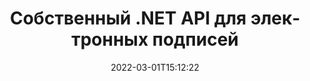 ---
############################# Static ############################
layout: "product"
date: 2022-03-01T15:12:22
draft: false
#operation: 
#signaturetype: 
#fileformat: 
#productName: Java
lang: ru
#productCode: java
#otherformats: 
#breadcrumb: Put  signature on  for Java
product: "Signature"
product_tag: "signature"
platform: ".NET"
platform_tag: "net"

############################# Head ############################
head_title: ".NET Digital Signature API — Электронный знак PDF Word Excel Изображения"
head_description: "API цифровой подписи C# .NET, библиотека eSignature для электронной подписи PDF, Word, электронных таблиц Excel, PowerPoint, изображений и графических форматов документов."

############################# Header ############################
title: "Собственный .NET API для электронных подписей"
description: "Добавляйте цифровые подписи в форматы документов и внедряйте популярные типы электронных подписей (текст, изображение, QR-код, штрих-код, штамп и метаданные) в приложениях .NET."
button:
    enable: true

############################# SubMenu ############################
submenu:
    enable: true
    
    left:
        img_alt: "GroupDocs.Signature for .NET"
        image: "https://www.groupdocs.cloud/templates/groupdocs/images/product-logos/groupdocs-signature-net.png"
        product: "GroupDocs.Signature"
        platform: ".NET"

    middle:
        button:
            # button loop
            - link: "#overview"
              text: "Обзор"

            # button loop
            - link: "#features"
              text: "Функции"

            # button loop
            - link: "#support"
              text: "Поддерживать"

            # button loop
            - link: "https://products.groupdocs.app/signature"
              text: "Живая демонстрация"

            # button loop
            - link: "https://purchase.groupdocs.com/pricing/signature/net"
              text: "Цены"

    right:
        link_download: "https://downloads.groupdocs.com/signature"
        link_learn: "https://docs.groupdocs.com/signature/net/"
        link_buy: "https://purchase.groupdocs.com"

############################# Overview ############################
overview:
    enable: true
    content: |
      Используйте API GroupDocs.Signature для .NET для создания приложений на C#, ASP.NET и других технологиях на основе .NET, которые позволяют подписывать цифровые деловые документы, такие как PDF, Microsoft Word, электронные таблицы Excel, презентации PowerPoint, изображения, OpenDocument и другие стандартные форматы файлов без необходимости установки какого-либо дополнительного программного обеспечения. С этой библиотекой электронных подписей легко работать, и разработчики .NET могут легко добавлять расширенные функции цифровой подписи в свои приложения, предоставляя пользователям возможность безопасно подписывать, искать и проверять электронные подписи из популярных форматов документов. Он поддерживает реализацию различных типов подписи, таких как текст, изображение, штрих-код, QR-код, поле формы, штамп и метаданные.  

      API подписи документа предоставляет вам простые и расширенные параметры поиска, позволяющие мгновенно находить нужные подписи в документе. Параметры для применения стиля подписи, управления внешним видом и настройки свойств подписи, таких как размеры, тень, выравнивание и т. д., также доступны с помощью этого многофункционального API для подписи документов.  

      GroupDocs.Signature для .NET можно использовать в любой среде разработки, поддерживающей платформу .NET. Он совместим со всеми языками на основе .NET и поддерживает популярные операционные системы (Windows, Linux, MacOS), в которых могут быть установлены платформы Mono или .NET (включая .NET Core).
    tabs:
      enable: true
      
      ## TAB ONE ##
      tab_one:
        description: |
          Ниже приведен обзор GroupDocs.Signature для .NET:
      
        left:
          enable: true
          icon: "fab fa-html5"
          title: "Типы подписи"
          content: |
            * Текстовая подпись
            * Подпись изображения
            * Цифровые подписи
            * Подпись QR-кода
            * Подпись штрих-кода
            * Печать Подпись
            * Подпись метаданных
      
      ## TAB TWO ##
      tab_two:
        description: |
          GroupDocs.Signature для .NET поддерживает просмотр всех популярных [форматов файлов документов](https://docs.groupdocs.com/signature/net/supported-document-formats/). Всего несколькими строками кода добавьте подпись PDF, Microsoft Office Word, электронные таблицы Excel, изображения, HTML, электронную почту Outlook, OneNote, Project и возможности просмотра графики в приложениях .NET.

        left:
          enable: true
          table:
            # table loop
            - title: "Microsoft Office"
              content: |
                * **Word:** DOC, DOCX, DOCM, DOT, DOTX, DOTM, RTF, TXT
                * **Excel:** XLS, XLSX, XLSM, XLSB, XLTM, XLT, XLTM, XLTX, XLAM, SXC, SpreadsheetML
                * **PowerPoint:** PPT, PPTX, PPS, PPSX, PPSM, POT, POTM, POTX, PPTM

        right:
          enable: true
          table:
            # table loop
            - title: "Images & Other Formats"
              content: |
                * **Изображений**: JPG, BMP, PNG, TIFF, GIF, DCM, WEBP
                * **OpenDocument**: ODT, OTT, OTS, ODS, ODP, OTP, ODG
                * **Jpeg2000**: JP2, JPF, JPX, J2K, J2C, JPM
                * **Метафайлы**: EMF, WMF, CMX
                * **Портативный**: PDF
                * **Масштабируемая векторная графика**: CDR, SVG
                * **Adobe Photoshop**: PSD
                * **Другие**: DJVU

      ## TAB THREE ##
      tab_three:
        description: |
          GroupDocs.Signature для .NET поддерживает следующие операционные системы, платформы и менеджеры пакетов:
        
        left:
          enable: true
          table:
            # table loop
            - icon: "fab fa-windows"
              title: "Операционные системы"
              content: |
                * Windows Desktop
                * Windows Server
                * Windows Azure
                * Linux
                * MacOS

            # table loop
            - icon: "fas fa-code"
              title: "Поддерживаемые платформы"
              content: |
                * .NET Framework 2.0 or higher
                * Mono Framework 1.2 or higher
                * .NET Standard 2.0
                * .NET Core 2.0
                * .NET Core 2.1

        right:
          enable: true
          table:
            # table loop
            - icon: "fas fa-box"
              title: "Менеджер пакетов"
              content: |
                * NuGet

            # table loop
            - icon: "fas fa-tools"
              title: "Среды разработки"
              content: |
                * Microsoft Visual Studio
                * Xamarin.Android
                * Xamarin.IOS
                * Xamarin.Mac
                * MonoDevelop

############################# Features ############################
features:
    enable: true
    title: "GroupDocs.Signature для функций .NET"

    feature:
      # feature loop
      - icon: "fas fa-copy"
        content: "Создание, поиск, обновление, скрытие, проверка и удаление электронных подписей из поддерживаемых форматов документов"

      # feature loop
      - icon: "fas fa-eye"
        content: "Укажите расширенные электронные подписи XML (XAdES) для электронных таблиц Excel"

      # feature loop
      - icon: "fas fa-bolt"
        content: "Извлечение содержимого изображения из документов, подписанных QR-кодом, штрих-кодом и подписью изображения"
      
      # feature loop
      - icon: "fas fa-file-powerpoint"
        content: "Установите высоту, ширину, поля и выравнивание для подписи текста или изображения и поместите на определенной странице"

      # feature loop
      - icon: "fas fa-code"
        content: "Поиск, проверка и цифровая подпись документов презентаций PowerPoint"

      # feature loop
      - icon: "fas fa-cloud"
        content: "Подписывайте форматы документов для обработки текстов с помощью встроенных текстовых водяных знаков"

      # feature loop
      - icon: "fas fa-remove-format"
        content: "Поддерживает закругленные углы для прямоугольных типов подписи штампа"

      # feature loop
      - icon: "fas fa-comment-slash"
        content: "Применить текстовую или графическую подпись к определенному листу Excel или установить электронную подпись для всех листов"

      # feature loop
      - icon: "fas fa-location-arrow"
        content: "Укажите конкретный номер строки и столбца для размещения подписи текста или изображения на листе Excel"

      # feature loop
      - icon: "fas fa-border-all"
        content: "Примените тень к текстовой подписи в Microsoft PowerPoint и настройте ее цвет, угол и прозрачность"

      # feature loop
      - icon: "fas fa-wrench"
        content: "Настройка стилей границ и параметров шрифта текстовой подписи для листов Excel"

      # feature loop
      - icon: "fas fa-columns"
        content: "Установите тип подписи изображения, например. Круглый или квадратный и настроить поля, цвет шрифта, поворот"

      # feature loop
      - icon: "fas fa-file-word"
        content: "Применение цифровых сертификатов к документам, электронным таблицам и PDF-файлам с помощью строки подписи"

      # feature loop
      - icon: "fas fa-envelope"
        content: "Выполнение настроек цвета, применение прозрачности и поворота к текстовой подписи"

      # feature loop
      - icon: "fas fa-print"
        content: "Настройте параметры яркости и оттенков серого и укажите отступ подписи изображения в изображении"

      # feature loop
      - icon: "fas fa-file-archive"
        content: "Внедрение пользовательских объектов, сериализация, а также шифрование и расшифровка значений подписи метаданных PDF-документа"

      # feature loop
      - icon: "fas fa-lock"
        content: "Скрыть, удалить или настроить внешний вид цифровых подписей из документов PDF"

      # feature loop
      - icon: "fas fa-file-code"
        content: "Подписывайте PDF-документы с полем цифровой формы и текстовой подписью в виде изображения, аннотации, наклейки или водяного знака"
      
      # feature loop
      - icon: "fas fa-fill-drip"
        content: "Поместите текстовую подпись в поля формы документов MS Word и PDF"

      # feature loop
      - icon: "fas fa-file-excel"
        content: "Указание произвольных страниц документов для обработки подписи или расширенной проверки электронной подписи для файлов Word"

      # feature loop
      - icon: "fas fa-heading"
        content: "Сохранить подписанный файл изображения в другом формате и экспортировать подписанную электронную таблицу в виде изображения или многостраничного TIFF"

      # feature loop
      - icon: "fas fa-project-diagram"
        content: "Назначение, изменение и удаление пароля для подписанных файлов и применение электронной подписи к файлам, защищенным паролем"

      # feature loop
      - icon: "fas fa-cube"
        content: "Рабочие листы eSign, слайды PowerPoint, документы Word и изображения с настраиваемыми объектами в метаданных"

      # feature loop
      - icon: "fab fa-uncharted"
        content: "Настройте фирменные стили кистей: Solid, Texture, Linear Gradient и Radial Gradient"

      # feature loop
      - icon: "fab fa-uncharted"
        content: "Подписывайте документы с помощью пользовательского зашифрованного текста или данных QR-кода"

      # feature loop
      - icon: "fab fa-uncharted"
        content: "Поиск и подпись файлов в формате DjVu в виде документа изображения"

      # feature loop
      - icon: "fab fa-uncharted"
        content: "Извлечение информации о документе, например, количество страниц, через URL-адрес файла"

      # feature loop
      - icon: "fab fa-uncharted"
        content: "Поиск, подпись и проверка файлов CorelDraw как графических документов"

      # feature loop
      - icon: "fab fa-uncharted"
        content: "Хранить историю обработанных или удаленных подписей в метаданных"

      # feature loop
      - icon: "fab fa-uncharted"
        content: "Добавьте пользовательский объект данных, VCard или объект электронной почты в QR-код и проверьте зашифрованный QR-код в файлах PDF"

    more_feature:
      # more_feature_loop
      - title: "Легко добавляйте цифровые подписи"
        content: |
          GroupDocs.Signature for .NET API позволяет добавлять различные типы подписей к поддерживаемым форматам файлов. Типы подписи, такие как текст, изображение, цифровая подпись, штамп, QR-код, штрих-код и метаданные, можно применять с помощью GroupDocs.Signature для .NET. В следующем примере кода показано, как применить текстовую подпись к документу PDF:

          ```cs
          using (Signature signature = new Signature("D:\\sample.pdf"))
          {
          TextSignOptions options = new TextSignOptions("John Smith")
          {
          // установить цвет текста
          ForeColor = Color.Red
          };
          // подписать документ в файл
          signature.Sign("D:\\signed.pdf", options);
          }
          ```

      # more_feature_loop
      - title: "Поддерживаемые типы подписи штрих-кода"
        content: |
          Наш API для обработки подписей предлагает вам возможность применять подписи штрих-кода к поддерживаемым форматам документов. GroupDocs.Signature для .NET поддерживает различные типы штрих-кодов, такие как Code128, Code39Extended, Code39Standard, EAN14, EAN8, ITF14, UPCA и UPCE. Также предоставляется статический объект с именем «AllTypes» для поддержки всех зарегистрированных типов штрих-кодов.

      # more_feature_loop
      - title: "Поиск подписей и сертификатов"
        content: |
          GroupDocs.Signature для .NET API позволяет выполнять поиск цифровых сертификатов в документах Word, электронных таблицах Excel и файлах PDF. Вы также можете получить все цифровые сертификаты, зарегистрированные в системе. Подписи метаданных также можно искать в документах Word, электронных таблицах Excel, изображениях и файлах PDF с помощью API GroupDocs.Signature для .NET.  

          С помощью GroupDocs.Signature для .NET API вы можете искать подписи QR-кода и штрих-кода в любом документе, презентации, электронной таблице, изображении, а также в файле PDF и получать информацию о ходе поиска. Вы также можете искать пользовательский объект данных в документах, подписанных с помощью подписи QR-Code.

      # more_feature_loop
      - title: "Параметры расширенного поиска для штрих-кода"
        content: |
          Вы можете очень легко искать и находить нужный штрих-код с помощью API GroupDocs.Signature для .NET, поскольку наш API подписи предлагает расширенные параметры поиска. Они позволяют выполнять поиск штрих-кода на определенной странице, выполнять поиск по всему документу, указывать разные страницы для поиска (первая, последняя, ​​четная, нечетная), искать штрих-код определенного типа кодировки, искать штрих-код на основе определенной текстовой строки или искать штрих-код. на основе строки с опцией «содержит».

############################# Support ############################
support:
    enable: true

############################# Solutions ############################
solutions:
    enable: true
    title: "GroupDocs.Signature предлагает API для просмотра документов для других популярных сред разработки."

    solution:
        # solution loop
        - img_alt: "GroupDocs.Signature for Java"
          image: "https://www.groupdocs.cloud/templates/groupdocs/images/product-logos/groupdocs-signature-java.png"
          product: "GroupDocs.Signature"
          platform: "Java"
          link: "/signature/java/"

############################# Back to top ###############################
back_to_top:
  enable: true
---